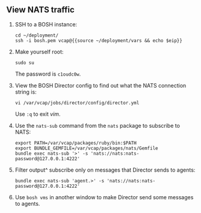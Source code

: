 ## View NATS traffic


1. SSH to a BOSH instance: 
    ```
    cd ~/deployment/
    ssh -i bosh.pem vcap@{{source ~/deployment/vars && echo $eip}}
    ```

2. Make yourself root:
    ```
    sudo su
    ```
    The password is `c1oudc0w`.

3. View the BOSH Director config to find out what the NATS connection string is:
    ```
    vi /var/vcap/jobs/director/config/director.yml
    ```
    Use `:q` to exit _vim_.

3. Use the `nats-sub` command from the `nats` package to subscribe to NATS:
    ```
    export PATH=/var/vcap/packages/ruby/bin:$PATH
    export BUNDLE_GEMFILE=/var/vcap/packages/nats/Gemfile  
    bundle exec nats-sub '>' -s 'nats://nats:nats-password@127.0.0.1:4222' 
    ```

4. Filter output^ subscribe only on messages that Director sends to agents:
    ```
    bundle exec nats-sub 'agent.>' -s 'nats://nats:nats-password@127.0.0.1:4222' 
    ```

5. Use `bosh vms` in another window to make Director send some messages to agents.
